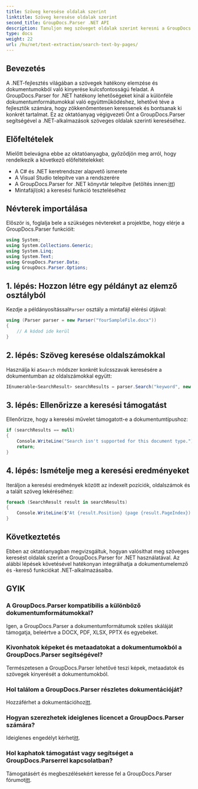 ```yaml
---
title: Szöveg keresése oldalak szerint
linktitle: Szöveg keresése oldalak szerint
second_title: GroupDocs.Parser .NET API
description: Tanuljon meg szöveget oldalak szerint keresni a GroupDocs.Parser for .NET segítségével. A .NET-alkalmazások dokumentumaiból hatékonyan nyerhet ki meghatározott tartalmat.
type: docs
weight: 22
url: /hu/net/text-extraction/search-text-by-pages/
---
```

## Bevezetés
A .NET-fejlesztés világában a szövegek hatékony elemzése és dokumentumokból való kinyerése kulcsfontosságú feladat. A GroupDocs.Parser for .NET hatékony lehetőségeket kínál a különféle dokumentumformátumokkal való együttműködéshez, lehetővé téve a fejlesztők számára, hogy zökkenőmentesen keressenek és bontsanak ki konkrét tartalmat. Ez az oktatóanyag végigvezeti Önt a GroupDocs.Parser segítségével a .NET-alkalmazások szöveges oldalak szerinti kereséséhez.
## Előfeltételek
Mielőtt belevágna ebbe az oktatóanyagba, győződjön meg arról, hogy rendelkezik a következő előfeltételekkel:
- A C# és .NET keretrendszer alapvető ismerete
- A Visual Studio telepítve van a rendszerére
-  A GroupDocs.Parser for .NET könyvtár telepítve (letöltés innen:[itt](https://releases.groupdocs.com/parser/net/))
- Mintafájl(ok) a keresési funkció teszteléséhez
## Névterek importálása
Először is, foglalja bele a szükséges névtereket a projektbe, hogy elérje a GroupDocs.Parser funkcióit:
```csharp
using System;
using System.Collections.Generic;
using System.Linq;
using System.Text;
using GroupDocs.Parser.Data;
using GroupDocs.Parser.Options;
```
## 1. lépés: Hozzon létre egy példányt az elemző osztályból
 Kezdje a példányosítással`Parser` osztály a mintafájl elérési útjával:
```csharp
using (Parser parser = new Parser("YourSampleFile.docx"))
{
    // A kódod ide kerül
}
```
## 2. lépés: Szöveg keresése oldalszámokkal
 Használja ki a`Search` módszer konkrét kulcsszavak keresésére a dokumentumban az oldalszámokkal együtt:
```csharp
IEnumerable<SearchResult> searchResults = parser.Search("keyword", new SearchOptions(false, false, false, true));
```
## 3. lépés: Ellenőrizze a keresési támogatást
Ellenőrizze, hogy a keresési művelet támogatott-e a dokumentumtípushoz:
```csharp
if (searchResults == null)
{
    Console.WriteLine("Search isn't supported for this document type.");
    return;
}
```
## 4. lépés: Ismételje meg a keresési eredményeket
Iteráljon a keresési eredmények között az indexelt pozíciók, oldalszámok és a talált szöveg lekéréséhez:
```csharp
foreach (SearchResult result in searchResults)
{
    Console.WriteLine($"At {result.Position} (page {result.PageIndex}): {result.Text}");
}
```
## Következtetés
Ebben az oktatóanyagban megvizsgáltuk, hogyan valósíthat meg szöveges keresést oldalak szerint a GroupDocs.Parser for .NET használatával. Az alábbi lépések követésével hatékonyan integrálhatja a dokumentumelemző és -kereső funkciókat .NET-alkalmazásaiba.

## GYIK
### A GroupDocs.Parser kompatibilis a különböző dokumentumformátumokkal?
Igen, a GroupDocs.Parser a dokumentumformátumok széles skáláját támogatja, beleértve a DOCX, PDF, XLSX, PPTX és egyebeket.
### Kivonhatok képeket és metaadatokat a dokumentumokból a GroupDocs.Parser segítségével?
Természetesen a GroupDocs.Parser lehetővé teszi képek, metaadatok és szövegek kinyerését a dokumentumokból.
### Hol találom a GroupDocs.Parser részletes dokumentációját?
 Hozzáférhet a dokumentációhoz[itt](https://reference.groupdocs.com/parser/net/).
### Hogyan szerezhetek ideiglenes licencet a GroupDocs.Parser számára?
 Ideiglenes engedélyt kérhet[itt](https://purchase.groupdocs.com/temporary-license/).
### Hol kaphatok támogatást vagy segítséget a GroupDocs.Parserrel kapcsolatban?
 Támogatásért és megbeszélésekért keresse fel a GroupDocs.Parser fórumot[itt](https://forum.groupdocs.com/c/parser/17).